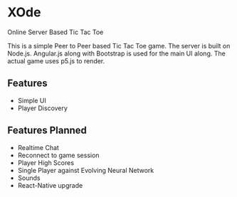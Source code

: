 # XOde
Online Server Based Tic Tac Toe

This is a simple Peer to Peer based Tic Tac Toe game. The server is built on Node.js. Angular.js along with Bootstrap is used for the main UI along. The actual game uses p5.js to render.   

## Features
- Simple UI 
- Player Discovery

## Features Planned
- Realtime Chat
- Reconnect to game session
- Player High Scores
- Single Player against Evolving Neural Network
- Sounds
- React-Native upgrade
